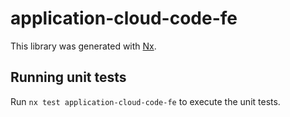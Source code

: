 # application-cloud-code-fe

This library was generated with [Nx](https://nx.dev).

## Running unit tests

Run `nx test application-cloud-code-fe` to execute the unit tests.
